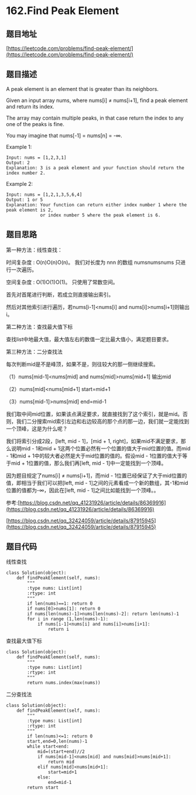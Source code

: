 162.Find Peak Element
======================

题目地址
--------
[https://leetcode.com/problems/find-peak-element/](https://leetcode.com/problems/find-peak-element/)

题目描述
--------
A peak element is an element that is greater than its neighbors.

Given an input array nums, where nums[i] ≠ nums[i+1], find a peak element and return its index.

The array may contain multiple peaks, in that case return the index to any one of the peaks is fine.

You may imagine that nums[-1] = nums[n] = -∞.

Example 1:
```
Input: nums = [1,2,3,1]
Output: 2
Explanation: 3 is a peak element and your function should return the index number 2.
```
Example 2:
```
Input: nums = [1,2,1,3,5,6,4]
Output: 1 or 5 
Explanation: Your function can return either index number 1 where the peak element is 2, 
             or index number 5 where the peak element is 6.
```

题目思路
-------

第一种方法：线性查找：

时间复杂度 : O(n)O(n)O(n)。 我们对长度为 nnn 的数组 numsnumsnums 只进行一次遍历。

空间复杂度 : O(1)O(1)O(1)。 只使用了常数空间。

首先对首尾进行判断，若成立则直接输出索引。

然后对其他索引进行遍历，若nums[i-1]<nums[i] and nums[i]>nums[i+1]则输出i。

第二种方法：查找最大值下标

查找list中地最大值，最大值左右的数值一定比最大值小，满足题目要求。


第三种方法：二分查找法

每次判断mid是不是峰顶，如果不是，则往较大的那一侧继续搜索。

（1）nums[mid-1]<nums[mid] and nums[mid]>nums[mid+1] 输出mid

（2）nums[mid]<nums[mid+1] start=mid+1

（3）nums[mid-1]>nums[mid] end=mid-1

我们取中间mid位置，如果该点满足要求，就直接找到了这个索引，就是mid。否则，我们二分搜索mid索引左边和右边较高的那个点的那一边，我们就一定能找到一个顶峰，这是为什么呢？

我们将索引分成2段，[left, mid - 1]，[mid + 1, right]，如果mid不满足要求，那么说明mid - 1和mid + 1这两个位置必然有一个位置的值大于mid位置的值。而mid - 1和mid + 1中的较大者必然是大于mid位置的值的。假设mid - 1位置的值大于等于mid + 1位置的值，那么我们再[left, mid - 1]中一定能找到一个顶峰。

因为题目规定了nums[i] ≠ nums[i+1]，而mid - 1位置已经保证了大于mid位置的值，即相当于我们可以把[left, mid - 1]之间的元素看成一个新的数组，其-1和mid位置的值都为-∞，因此在[left, mid - 1]之间比如能找到一个顶峰。。


参考:[https://blog.csdn.net/qq_41231926/article/details/86369916](https://blog.csdn.net/qq_41231926/article/details/86369916)

[https://blog.csdn.net/qq_32424059/article/details/87915945](https://blog.csdn.net/qq_32424059/article/details/87915945)





题目代码
--------

线性查找
```
class Solution(object):
    def findPeakElement(self, nums):
        """
        :type nums: List[int]
        :rtype: int
        """
        if len(nums)==1: return 0
        if nums[0]>nums[1]: return 0
        if nums[len(nums)-1]>nums[len(nums)-2]: return len(nums)-1
        for i in range (1,len(nums)-1):
            if nums[i-1]<nums[i] and nums[i]>nums[i+1]:
                return i
```

查找最大值下标
```
class Solution(object):
    def findPeakElement(self, nums):
        """
        :type nums: List[int]
        :rtype: int
        """
        return nums.index(max(nums))
```

二分查找法
```
class Solution(object):
    def findPeakElement(self, nums):
        """
        :type nums: List[int]
        :rtype: int
        """
        if len(nums)<=1: return 0
        start,end=0,len(nums)-1
        while start<end:
            mid=(start+end)//2
            if nums[mid-1]<nums[mid] and nums[mid]>nums[mid+1]:
                return mid
            elif nums[mid]<nums[mid+1]:
                start=mid+1
            else:
                end=mid-1
        return start
```
